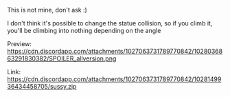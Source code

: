 This is not mine, don't ask :)  

I don't think it's possible to change the statue collision, so if you climb it, you'll be climbing into nothing depending on the angle

Preview: 
https://cdn.discordapp.com/attachments/1027063731789770842/1028036863291830382/SPOILER_allversion.png

Link: https://cdn.discordapp.com/attachments/1027063731789770842/1028149936434458705/sussy.zip